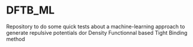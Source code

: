 # DFTB_ML
Repository to do some quick tests about a machine-learning approach to generate repulsive potentials dor Density Functionnal based Tight Binding method
